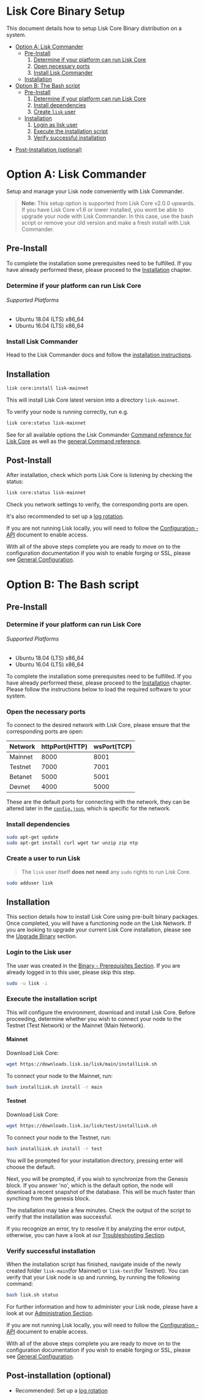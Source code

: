 # Lisk Core Binary Setup

This document details how to setup Lisk Core Binary distribution on a system. 

* [Option A: Lisk Commander](#option-a-lisk-commander)
   - [Pre-Install](#pre-install)
      1. [Determine if your platform can run Lisk Core](#determine-if-your-platform-can-run-lisk-core)
      2. [Open necessary ports](#open-the-necessary-ports)
      3. [Install Lisk Commander](#install-lisk-commander)
   - [Installation](#installation)
* [Option B: The Bash script](#option-b-the-bash-script)
   - [Pre-Install](#pre-install-1)
      1. [Determine if your platform can run Lisk Core](#determine-if-your-platform-can-run-lisk-core-1)
      3. [Install dependencies](#install-dependencies)
      4. [Create `lisk` user](#create-a-user-to-run-lisk)
   - [Installation](#installation-1)
      1. [Login as lisk user](#login-to-the-lisk-user)
      2. [Execute the installation script](#execute-the-installation-script)
      3. [Verify successful installation](#verify-successful-installation)
- [Post-Installation (optional)](#post-installation-optional)

# Option A: Lisk Commander

Setup and manage your Lisk node conveniently with Lisk Commander.

> **Note:** This setup option is supported from Lisk Core v2.0.0 upwards.
> If you have Lisk Core v1.6 or lower installed, you wont be able to upgrade your node with Lisk Commander.
> In this case, use the bash script or remove your old version and make a fresh install with Lisk Commander.

## Pre-Install

To complete the installation some prerequisites need to be fulfilled.  If you have already performed these, please proceed to the [Installation](#installation) chapter.

### Determine if your platform can run Lisk Core

###### Supported Platforms
- Ubuntu 18.04 (LTS) x86_64
- Ubuntu 16.04 (LTS) x86_64

### Install Lisk Commander

Head to the Lisk Commander docs and follow the [installation instructions](../lisk-sdk/lisk-commander/introduction.md#setup).

## Installation

```bash
lisk core:install lisk-mainnet
```

This will install Lisk Core latest version into a directory `lisk-mainnet`.

To verify your node is running correctly, run e.g.

```bash
lisk core:status lisk-mainnet
```

See for all available options the Lisk Commander [Command reference for Lisk Core](../lisk-sdk/lisk-commander/user-guide/lisk-core.md) as well as the [general Command reference](../lisk-sdk/lisk-commander/user-guide/commands.md).

## Post-Install

After installation, check which ports Lisk Core is listening by checking the status:

```bash
lisk core:status lisk-mainnet
```

Check you network settings to verify, the corresponding ports are open.

It's also recommended to set up a [log rotation](../configuration.md#logrotation).

If you are not running Lisk locally, you will need to follow the [Configuration - API](../configuration.md#api-access-control) document to enable access.

With all of the above steps complete you are ready to move on to the configuration documentation if you wish to enable forging or SSL, please see [General Configuration](../configuration.md).

# Option B: The Bash script

## Pre-Install

### Determine if your platform can run Lisk Core

###### Supported Platforms
- Ubuntu 18.04 (LTS) x86_64
- Ubuntu 16.04 (LTS) x86_64

To complete the installation some prerequisites need to be fulfilled. If you have already performed these, please proceed to the [Installation](#installation) chapter. Please follow the instructions below to load the required software to your system.

### Open the necessary ports

To connect to the desired network with Lisk Core, please ensure that the corresponding ports are open:

| Network | httpPort(HTTP) | wsPort(TCP) |
| --------|----------------|-------------|
| Mainnet | 8000           | 8001        |
| Testnet | 7000           | 7001        |
| Betanet | 5000           | 5001        |
| Devnet  | 4000           | 5000        |

These are the default ports for connecting with the network, they can be altered later in the [`config.json`](https://github.com/LiskHQ/lisk-core/blob/master/config/mainnet/config.json#L21), which is specific for the network.

### Install dependencies

```bash
sudo apt-get update
sudo apt-get install curl wget tar unzip zip ntp
```

### Create a user to run Lisk

> The `lisk` user itself **does not need** any `sudo` rights to run Lisk Core.

```bash
sudo adduser lisk
```

## Installation

This section details how to install Lisk Core using pre-built binary packages. Once completed, you will have a functioning node on the Lisk Network. If you are looking to upgrade your current Lisk Core installation, please see the [Upgrade Binary](../upgrade/binary.md) section.

### Login to the Lisk user

The user was created in the [Binary - Prerequisites Section](#pre-install). If you are already logged in to this user, please skip this step.

```bash
sudo -u lisk -i
```

### Execute the installation script

This will configure the environment, download and install Lisk Core.
Before proceeding, determine whether you wish to connect your node to the Testnet (Test Network) or the Mainnet (Main Network).

#### Mainnet
Download Lisk Core:
```bash
wget https://downloads.lisk.io/lisk/main/installLisk.sh
```
To connect your node to the Mainnet, run:
```bash
bash installLisk.sh install -r main
```

#### Testnet
Download Lisk Core:
```bash
wget https://downloads.lisk.io/lisk/test/installLisk.sh
```
To connect your node to the Testnet, run:
```bash
bash installLisk.sh install -r test
```

You will be prompted for your installation directory, pressing enter will choose the default.

Next, you will be prompted, if you wish to synchronize from the Genesis block. If you answer 'no', which is the default option, 
the node will download a recent snapshot of the database. This will be much faster than synching from the genesis block. 

The installation may take a few minutes. Check the output of the script to verify that the installation was successful.

If you recognize an error, try to resolve it by analyzing the error output, otherwise, you can have a look at our [Troubleshooting Section](../troubleshooting.md).

### Verify successful installation

When the installation script has finished, navigate inside of the newly created folder `lisk-main`(for Mainnet) or `lisk-test`(for Testnet).
You can verify that your Lisk node is up and running, by running the following command:
```bash
bash lisk.sh status
```
For further information and how to administer your Lisk node, please have a look at our [Administration Section](../administration/binary.md).

If you are not running Lisk locally, you will need to follow the [Configuration - API](../configuration.md#api-access-control) document to enable access.

With all of the above steps complete you are ready to move on to the configuration documentation if you wish to enable forging or SSL, please see [General Configuration](../configuration.md).

## Post-installation (optional)

- Recommended: Set up a [log rotation](../configuration.md#logrotation)
